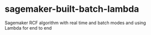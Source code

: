 # sagemaker-built-batch-lambda
Sagemaker RCF algorithm with real time and batch modes and using Lambda for end to end 
